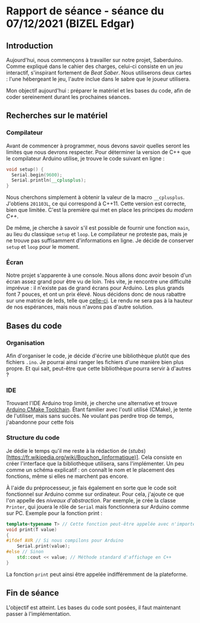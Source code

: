 # Rapport de séance - séance du 07/12/2021 (BIZEL Edgar)

## Introduction

Aujourd'hui, nous commençons à travailler sur notre projet, Saberduino.
Comme expliqué dans le cahier des charges, celui-ci consiste en un jeu interactif, s'inspirant fortement de *Beat Saber*.
Nous utiliserons deux cartes : l'une hébergeant le jeu, l'autre inclue dans le sabre que le joueur utilisera.

Mon objectif aujourd'hui : préparer le matériel et les bases du code, afin de coder sereinement durant les prochaines séances.

## Recherches sur le matériel

### Compilateur

Avant de commencer à programmer, nous devons savoir quelles seront les limites que nous devrons respecter. Pour déterminer la version de C++ que le compilateur Arduino utilise, je trouve le code suivant en ligne :
```cpp
void setup() {
  Serial.begin(9600);
  Serial.println(__cplusplus);
}
```
Nous cherchons simplement à obtenir la valeur de la macro `__cplusplus`. J'obtiens `201103L`, ce qui correspond à C++11.
Cette version est correcte, bien que limitée. C'est la première qui met en place les principes du *modern C++*.

De même, je cherche à savoir s'il est possible de fournir une fonction `main`, au lieu du classique `setup` et `loop`. Le compilateur ne proteste pas, mais je ne trouve pas suffisamment d'informations en ligne. Je décide de conserver `setup` et `loop` pour le moment.

### Écran

Notre projet s'apparente à une console. Nous allons donc avoir besoin d'un écran assez grand pour être vu de loin.
Très vite, je rencontre une difficulté imprévue : il n'existe pas de grand écrans pour Arduino. Les plus grands font 7 pouces, et ont un prix élevé.
Nous décidons donc de nous rabattre sur une matrice de leds, telle que [celle-ci](https://fr.aliexpress.com/item/32764628505.html). Le rendu ne sera pas à la hauteur de nos espérances, mais nous n'avons pas d'autre solution. 

## Bases du code

### Organisation

Afin d'organiser le code, je décide d'écrire une bibliothèque plutôt que des fichiers `.ino`. Je pourrai ainsi ranger les fichiers d'une manière bien plus propre. Et qui sait, peut-être que cette bibliothèque pourra servir à d'autres ?

### IDE 

Trouvant l'IDE Arduino trop limité, je cherche une alternative et trouve [Arduino CMake Toolchain](https://github.com/a9183756-gh/Arduino-CMake-Toolchain). Étant familier avec l'outil utilisé (CMake), je tente de l'utiliser, mais sans succès. 
Ne voulant pas perdre trop de temps, j'abandonne pour cette fois

### Structure du code

Je dédie le temps qu'il me reste à la rédaction de (*stubs*)[https://fr.wikipedia.org/wiki/Bouchon_(informatique)]. Cela consiste en créer l'interface que la bibliothèque utilisera, sans l'implémenter. Un peu comme un schéma explicatif : on connaît le nom et le placement des fonctions, même si elles ne marchent pas encore.

À l'aide du préprocesseur, je fais également en sorte que le code soit fonctionnel sur Arduino comme sur ordinateur.
Pour cela, j'ajoute ce que l'on appelle des *niveaux d'abstraction*. Par exemple, je crée la classe `Printer`, qui jouera le rôle de `Serial` mais fonctionnera sur Arduino comme sur PC. Exemple pour la fonction print :
```cpp
template<typename T> // Cette fonction peut-être appelée avec n'importe quel type
void print(T value)
{
#ifdef AVR // Si nous compilons pour Arduino
    Serial.print(value);
#else // Sinon
    std::cout << value; // Méthode standard d'affichage en C++
}
```
La fonction `print` peut ainsi être appelée indifféremment de la plateforme.

## Fin de séance

L'objectif est atteint. Les bases du code sont posées, il faut maintenant passer à l'implémentation.
